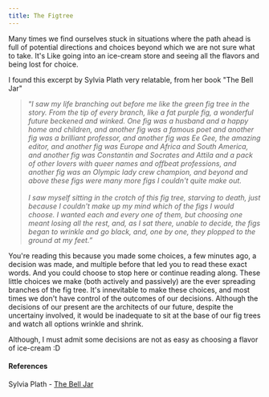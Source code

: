 ```yaml
---
title: The Figtree
---
```



Many times we find ourselves stuck in situations where the path ahead is full of potential directions and choices beyond which we are not sure what to take. It's Like going into an ice-cream store and seeing all the flavors and being lost for choice.

I found this excerpt by Sylvia Plath very relatable, from her book "The Bell Jar"

<blockquote>“<em>I saw my life branching out before me like the green fig tree in the story. From the tip of every branch, like a fat purple fig, a wonderful future beckened and winked. One fig was a husband and a happy home and children, and another fig was a famous poet and another fig was a brilliant professor, and another fig was Ee Gee, the amazing editor, and another fig was Europe and Africa and South America, and another fig was Constantin and Socrates and Attila and a pack of other lovers with queer names and offbeat professions, and another fig was an Olympic lady crew champion, and beyond and above these figs were many more figs I couldn't quite make out. <br><br> I saw myself sitting in the crotch of this fig tree, starving to death, just because I couldn't make up my mind which of the figs I would choose. I wanted each and every one of them, but choosing one meant losing all the rest, and, as I sat there, unable to decide, the figs began to wrinkle and go black, and, one by one, they plopped to the ground at my feet.”</em> </blockquote>

You're reading this because you made some choices, a few minutes ago, a decision was made, and multiple before that led you to read these exact words. And you could choose to stop here or continue reading along. These little choices we make (both actively and passively) are the ever spreading branches of the fig tree. It's innevitable to make these choices, and most times we don't have control of the outcomes of our decisions. Although the decisions of our present are the architects of our future, despite the uncertainy involved, it would be inadequate to sit at the base of our fig trees and watch all options wrinkle and shrink. 

Although, I must admit some decisions are not as easy as choosing a flavor of ice-cream :D 

#### References

Sylvia Plath - [The Bell Jar](https://en.wikipedia.org/wiki/The_Bell_Jar)
